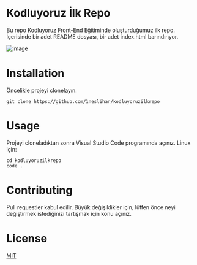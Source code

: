 # Kodluyoruz İlk Repo
Bu repo [Kodluyoruz](https://www.kodluyoruz.org) Front-End Eğitiminde oluşturduğumuz ilk repo. İçerisinde bir adet README dosyası, bir adet index.html barındırıyor.

![image](C:\Users\MSİ\Desktop)

# Installation
Öncelikle projeyi clonelayın.

``` 
git clone https://github.com/1neslihan/kodluyoruzilkrepo
```

# Usage
Projeyi cloneladıktan sonra Visual Studio Code programında açınız.
Linux için:

``` 
cd kodluyoruzilkrepo
code .
```

# Contributing
Pull requestler kabul edilir. Büyük değişiklikler için, lütfen önce neyi değiştirmek istediğinizi tartışmak için konu açınız.

# License
[MIT](https://choosealicense.com/licenses/mit/)






